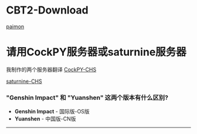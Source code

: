 # CBT2-Download
[paimon](https://upload-static.hoyoverse.com/payment-center/2020/08/07/0ff079b16fe6f9dfbf4eeb6e88a760b6_3134491283013841501.png)

# 请用CockPY服务器或saturnine服务器

我制作的两个服务器翻译
[CockPY-CHS](https://github.com/UserCudcan/CockPY-CHS)

[saturnine-CHS](https://github.com/UserCudcan/saturnine-CHS)


### "Genshin Impact" 和 "Yuanshen" 这两个版本有什么区别?
* **Genshin Impact** - 国际版-OS版
* **Yuanshen** - 中国版-CN版
---
